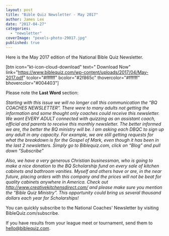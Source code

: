 ```yaml
---
layout: post
title: "Bible Quiz Newsletter - May 2017"
author: James Lex
date: "2017-04-27"
categories: 
  - "newsletter"
coverImage: "pexels-photo-29017.jpg"
published: true
---
```


Here is the May 2017 edition of the National Bible Quiz Newsletter.

\[btn icon="kt-icon-cloud-download" text=" Download Now" link="https://www.biblequiz.com/wp-content/uploads/2017/04/May-2017.pdf" tcolor="#ffffff" bcolor="#2f865c" thovercolor="#ffffff" bhovercolor="#004403"\]

Please note the **Last Word** section:

_Starting with this issue we will no longer call this communication the “BQ COACHES NEWSLETTER”. There were to many adults not getting the information and some thought only coaches could receive this newsletter. We want EVERY ADULT connected with quizzing as an assistant coach, official and parents to receive this monthly newsletter. The better informed we are, the better the BQ ministry will be. I am asking each DBQC to sign up any adult in any capacity. For example, we are still getting requests for what the breakdown is for the Gospel of Mark, even though it has been in the last 2 newsletters. Simply go to Biblequiz.com, click on “Blog” and pull down “Subscribe”_

_Also, we have a very generous Christian businessman, who is going to make a nice donation to the BQ Scholarship fund on every sale of kitchen cabinets and bathroom vanities. Myself and others have or are, in the near future, placing orders with this company and the prices will not be beat for quality cabinets anywhere in America. Check out http://www.creativekitchensdirect.com/ and please make sure you mention the “Bible Quiz Ministry”. This opportunity could bring us several thousand dollars each year for Scholarships!_

You can quickly subscribe to the National Coaches' Newsletter by visiting BibleQuiz.com/subscribe.

If you have results from your league meet or tournament, send them to hello@biblequiz.com.
